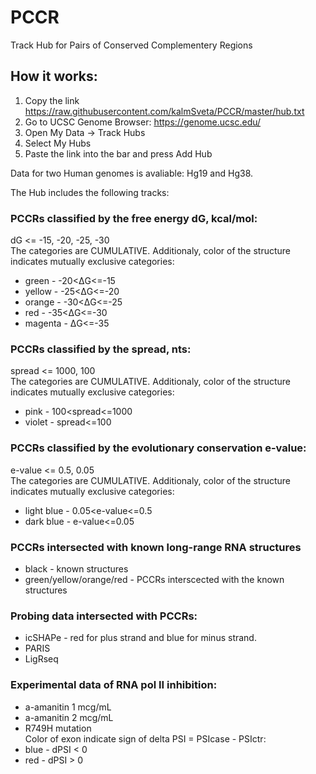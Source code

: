 # PCCR
Track Hub for Pairs of Conserved Complementery Regions

## How it works:
1. Copy the link https://raw.githubusercontent.com/kalmSveta/PCCR/master/hub.txt
2. Go to UCSC Genome Browser: https://genome.ucsc.edu/
3. Open My Data -> Track Hubs
4. Select My Hubs 
5. Paste the link into the bar and press Add Hub 

Data for two Human genomes is avaliable: Hg19 and Hg38.

The Hub includes the following tracks:

### PCCRs classified by the free energy dG, kcal/mol:
dG <= -15, -20, -25, -30\
The categories are CUMULATIVE. Additionaly, color of the structure indicates mutually exclusive categories:
- green - -20<ΔG<=-15
- yellow - -25<ΔG<=-20
- orange - -30<ΔG<=-25
- red - -35<ΔG<=-30
- magenta - ΔG<=-35

### PCCRs classified by the spread, nts:
spread <= 1000, 100\
The categories are CUMULATIVE. Additionaly, color of the structure indicates mutually exclusive categories:
- pink - 100<spread<=1000
- violet - spread<=100

### PCCRs classified by the evolutionary conservation e-value:
e-value <= 0.5, 0.05\
The categories are CUMULATIVE. Additionaly, color of the structure indicates mutually exclusive categories:
- light blue - 0.05<e-value<=0.5
- dark blue - e-value<=0.05

### PCCRs intersected with known long-range RNA structures
- black - known structures
- green/yellow/orange/red - PCCRs interscected with the known structures

### Probing data intersected with PCCRs:
- icSHAPe - red for plus strand and blue for minus strand. 
- PARIS
- LigRseq

### Experimental data of RNA pol II inhibition:
- a-amanitin 1 mcg/mL
- a-amanitin 2 mcg/mL 
- R749H mutation\
Color of exon indicate sign of delta PSI = PSIcase - PSIctr:
- blue - dPSI < 0
- red - dPSI > 0
